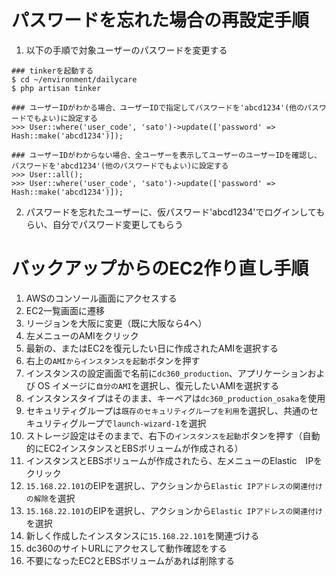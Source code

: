 # パスワードを忘れた場合の再設定手順

1. 以下の手順で対象ユーザーのパスワードを変更する

```
### tinkerを起動する
$ cd ~/environment/dailycare
$ php artisan tinker

### ユーザーIDがわかる場合、ユーザーIDで指定してパスワードを'abcd1234'(他のパスワードでもよい)に設定する
>>> User::where('user_code', 'sato')->update(['password' => Hash::make('abcd1234')]);

### ユーザーIDがわからない場合、全ユーザーを表示してユーザーのユーザーIDを確認し、パスワードを'abcd1234'(他のパスワードでもよい)に設定する
>>> User::all();
>>> User::where('user_code', 'sato')->update(['password' => Hash::make('abcd1234')]);
```

2. パスワードを忘れたユーザーに、仮パスワード'abcd1234'でログインしてもらい、自分でパスワード変更してもらう


# バックアップからのEC2作り直し手順

1. AWSのコンソール画面にアクセスする
2. EC2一覧画面に遷移
3. リージョンを大阪に変更（既に大阪なら4へ）
4. 左メニューのAMIをクリック
5. 最新の、またはEC2を復元したい日に作成されたAMIを選択する
6. 右上の`AMIからインスタンスを起動`ボタンを押す
7. インスタンスの設定画面で名前に`dc360_production`、アプリケーションおよび OS イメージに`自分のAMI`を選択し、復元したいAMIを選択する
8. インスタンスタイプはそのまま、キーペアは`dc360_production_osaka`を使用
9. セキュリティグループは`既存のセキュリティグループを利用`を選択し、共通のセキュリティグループで`launch-wizard-1`を選択
10. ストレージ設定はそのままで、右下の`インスタンスを起動`ボタンを押す（自動的にEC2インスタンスとEBSボリュームが作成される）
11. インスタンスとEBSボリュームが作成されたら、左メニューのElastic　IPをクリック
12. `15.168.22.101`のEIPを選択し、アクションから`Elastic IPアドレスの関連付けの解除`を選択
13. `15.168.22.101`のEIPを選択し、アクションから`Elastic IPアドレスの関連付け`を選択
14. 新しく作成したインスタンスに`15.168.22.101`を関連づける
15. dc360のサイトURLにアクセスして動作確認をする
16. 不要になったEC2とEBSボリュームがあれば削除する
